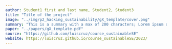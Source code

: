 ```yaml
---
author: Student1 first and last name, Student2, Student3
title: "Title of the project"
image: "../img/p2_hacking_sustainability/gX_template/cover.png"
summary: "This is a summary with a max of 200 characters; Lorem ipsum dolor sit amet, consectetur adipisicing elit, dos eiusmod tempor incididunt ut labore et dolore magna aliqua. Ut enim ad minim veniam, quis."
paper: "../papers/gX_template.pdf"
source: "https://github.com/luiscruz/course_sustainableSE"
website: https://luiscruz.github.io/course_sustainableSE/2023/
---
```

